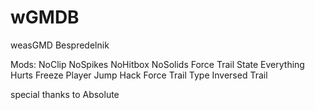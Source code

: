 # wGMDB
weasGMD Bespredelnik

Mods:
  NoClip
  NoSpikes
  NoHitbox
  NoSolids
  Force Trail State
  Everything Hurts
  Freeze Player
  Jump Hack
  Force Trail Type
  Inversed Trail

special thanks to Absolute
